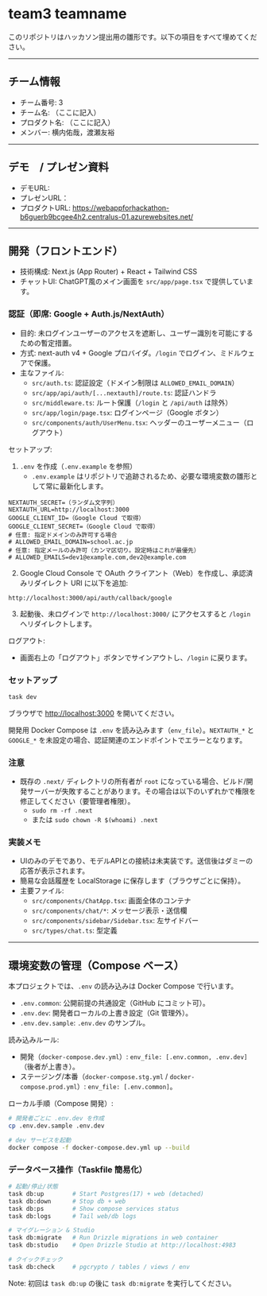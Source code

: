 # team3 teamname

このリポジトリはハッカソン提出用の雛形です。以下の項目をすべて埋めてください。

---

## チーム情報

- チーム番号: 3
- チーム名: （ここに記入）
- プロダクト名: （ここに記入）
- メンバー: 横内佑哉，渡瀬友裕

---

## デモ　/ プレゼン資料

- デモURL:
- プレゼンURL：
- プロダクトURL: https://webappforhackathon-b6guerb9bcgee4h2.centralus-01.azurewebsites.net/

---

## 開発（フロントエンド）

- 技術構成: Next.js (App Router) + React + Tailwind CSS
- チャットUI: ChatGPT風のメイン画面を `src/app/page.tsx` で提供しています。

### 認証（即席: Google + Auth.js/NextAuth）

- 目的: 未ログインユーザーのアクセスを遮断し、ユーザー識別を可能にするための暫定措置。
- 方式: next-auth v4 + Google プロバイダ。`/login` でログイン、ミドルウェアで保護。
- 主なファイル:
  - `src/auth.ts`: 認証設定（ドメイン制限は `ALLOWED_EMAIL_DOMAIN`）
  - `src/app/api/auth/[...nextauth]/route.ts`: 認証ハンドラ
  - `src/middleware.ts`: ルート保護（`/login` と `/api/auth` は除外）
  - `src/app/login/page.tsx`: ログインページ（Google ボタン）
  - `src/components/auth/UserMenu.tsx`: ヘッダーのユーザーメニュー（ログアウト）

セットアップ:

1) `.env` を作成（`.env.example` を参照）
   - `.env.example` はリポジトリで追跡されるため、必要な環境変数の雛形として常に最新化します。

```
NEXTAUTH_SECRET=（ランダム文字列）
NEXTAUTH_URL=http://localhost:3000
GOOGLE_CLIENT_ID=（Google Cloud で取得）
GOOGLE_CLIENT_SECRET=（Google Cloud で取得）
# 任意: 指定ドメインのみ許可する場合
# ALLOWED_EMAIL_DOMAIN=school.ac.jp
# 任意: 指定メールのみ許可（カンマ区切り。設定時はこれが最優先）
# ALLOWED_EMAILS=dev1@example.com,dev2@example.com
```

2) Google Cloud Console で OAuth クライアント（Web）を作成し、承認済みリダイレクト URI に以下を追加:

```
http://localhost:3000/api/auth/callback/google
```

3) 起動後、未ログインで `http://localhost:3000/` にアクセスすると `/login` へリダイレクトします。

ログアウト:

- 画面右上の「ログアウト」ボタンでサインアウトし、`/login` に戻ります。

### セットアップ

```bash
task dev
```

ブラウザで <http://localhost:3000> を開いてください。

開発用 Docker Compose は `.env` を読み込みます（`env_file`）。`NEXTAUTH_*` と `GOOGLE_*` を未設定の場合、認証関連のエンドポイントでエラーとなります。

### 注意

- 既存の `.next/` ディレクトリの所有者が `root` になっている場合、ビルド/開発サーバーが失敗することがあります。その場合は以下のいずれかで権限を修正してください（要管理者権限）。
  - `sudo rm -rf .next`
  - または `sudo chown -R $(whoami) .next`

### 実装メモ

- UIのみのデモであり、モデルAPIとの接続は未実装です。送信後はダミーの応答が表示されます。
- 簡易な会話履歴を LocalStorage に保存します（ブラウザごとに保持）。
- 主要ファイル:
  - `src/components/ChatApp.tsx`: 画面全体のコンテナ
  - `src/components/chat/*`: メッセージ表示・送信欄
  - `src/components/sidebar/Sidebar.tsx`: 左サイドバー
  - `src/types/chat.ts`: 型定義

---

## 環境変数の管理（Compose ベース）

本プロジェクトでは、`.env` の読み込みは Docker Compose で行います。

- `.env.common`: 公開前提の共通設定（GitHub にコミット可）。
- `.env.dev`: 開発者ローカルの上書き設定（Git 管理外）。
- `.env.dev.sample`: `.env.dev` のサンプル。

読み込みルール:

- 開発（`docker-compose.dev.yml`）: `env_file: [.env.common, .env.dev]`（後者が上書き）。
- ステージング/本番（`docker-compose.stg.yml` / `docker-compose.prod.yml`）: `env_file: [.env.common]`。

ローカル手順（Compose 開発）:

```bash
# 開発者ごとに .env.dev を作成
cp .env.dev.sample .env.dev

# dev サービスを起動
docker compose -f docker-compose.dev.yml up --build
```

### データベース操作（Taskfile 簡易化）

```bash
# 起動/停止/状態
task db:up        # Start Postgres(17) + web (detached)
task db:down      # Stop db + web
task db:ps        # Show compose services status
task db:logs      # Tail web/db logs

# マイグレーション & Studio
task db:migrate   # Run Drizzle migrations in web container
task db:studio    # Open Drizzle Studio at http://localhost:4983

# クイックチェック
task db:check     # pgcrypto / tables / views / env
```

Note: 初回は `task db:up` の後に `task db:migrate` を実行してください。
